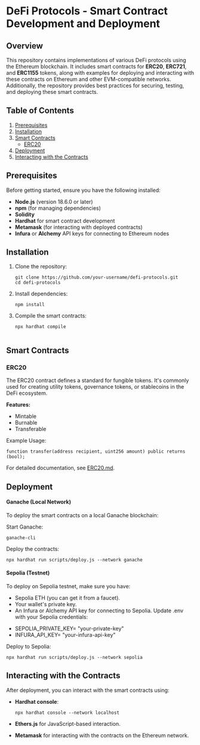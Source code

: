 
# DeFi Protocols - Smart Contract Development and Deployment

## Overview

This repository contains implementations of various DeFi protocols using the Ethereum blockchain. It includes smart contracts for **ERC20**, **ERC721**, and **ERC1155** tokens, along with examples for deploying and interacting with these contracts on Ethereum and other EVM-compatible networks. Additionally, the repository provides best practices for securing, testing, and deploying these smart contracts.

## Table of Contents

1. [Prerequisites](#prerequisites)
2. [Installation](#installation)
3. [Smart Contracts](#smart-contracts)
    - [ERC20](#erc20)
4. [Deployment](#deployment)
5. [Interacting with the Contracts](#interacting-with-the-contracts)


## Prerequisites

Before getting started, ensure you have the following installed:

- **Node.js** (version 18.6.0 or later)
- **npm**  (for managing dependencies)
- **Solidity** 
- **Hardhat**  for smart contract development
- **Metamask** (for interacting with deployed contracts)
- **Infura** or **Alchemy** API keys for connecting to Ethereum nodes

## Installation

1. Clone the repository:
   ```
   git clone https://github.com/your-username/defi-protocols.git
   cd defi-protocols
   ```

2. Install dependencies:
   ```
   npm install
   ```

3. Compile the smart contracts:
   ```
   npx hardhat compile
  
   ```

## Smart Contracts

### ERC20

The ERC20 contract defines a standard for fungible tokens. It's commonly used for creating utility tokens, governance tokens, or stablecoins in the DeFi ecosystem.

**Features:**
- Mintable
- Burnable
- Transferable

Example Usage:
```solidity
function transfer(address recipient, uint256 amount) public returns (bool);
```

For detailed documentation, see [ERC20.md](docs/ERC20.md).


## Deployment


#### Ganache (Local Network)
To deploy the smart contracts on a local Ganache blockchain:

Start Ganache:

```
ganache-cli
```

Deploy the contracts:

```
npx hardhat run scripts/deploy.js --network ganache
```

#### Sepolia (Testnet)
To deploy on Sepolia testnet, make sure you have:

+ Sepolia ETH (you can get it from a faucet).
+ Your wallet's private key.
+ An Infura or Alchemy API key for connecting to Sepolia.
Update .env with your Sepolia credentials:

- SEPOLIA_PRIVATE_KEY= "your-private-key"
- INFURA_API_KEY= "your-infura-api-key"

Deploy to Sepolia:

```
npx hardhat run scripts/deploy.js --network sepolia
```
## Interacting with the Contracts

After deployment, you can interact with the smart contracts using:

- **Hardhat console**:
  ```
  npx hardhat console --network localhost
  ```

-  **Ethers.js** for JavaScript-based interaction.

- **Metamask** for interacting with the contracts on the Ethereum network.



